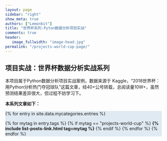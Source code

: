 ```yaml
---
layout: page
sidebar: "right"
show_meta: true
authors: ["Lemonbit"]
title: "世界杯系列-Pyton数据分析项目实战"
comments: true
header:
   image_fullwidth: "image-head.jpg"
permalink: "/projects-world-cup-page/"
---
```



## 项目实战：世界杯数据分析实战系列

本项目属于Python数据分析项目实战案例，数据来源于 Kaggle，“2018世界杯：用Python分析热门夺冠球队”这篇文章，经40+公号转载，总阅读量10W+，虽然预测结果差异很大，但过程不妨学习下。


**本系列文章如下：**

<div style="background-color:#E0EAF2">

{% for entry in site.data.mycategories.entries %}

{% for mytag in entry.tags %}
{% if mytag == "projects-world-cup" %}
<strong>{% include list-posts-link.html tag=mytag %}</strong>
{% endif %}
{% endfor %}
{% endfor %}

</div>
